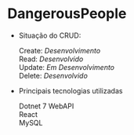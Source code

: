 # DangerousPeople
- Situação do CRUD:

  Create: <i>Desenvolvimento</i><br>
  Read: <i>Desenvolvido</i><br>
  Update: <i>Em Desenvolvimento</i><br>
  Delete: <i>Desenvolvido</i><br>

- Principais tecnologias utilizadas
  
  Dotnet 7 WebAPI<br>
  React<br>
  MySQL<br>
